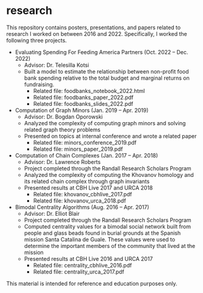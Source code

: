# research

This repository contains posters, presentations, and papers related to research I worked on between 2016 and 2022. Specifically, I worked the following three projects.

* Evaluating Spending For Feeding America Partners (Oct. 2022 – Dec. 2022)
  * Advisor: Dr. Telesilla Kotsi
  *	Built a model to estimate the relationship between non-profit food bank spending relative to the total budget and marginal returns on fundraising.
    * Related file: foodbanks_notebook_2022.html
    * Related file: foodbanks_paper_2022.pdf
    * Related file: foodbanks_slides_2022.pdf
* Computation of Graph Minors (Jan. 2019 – Apr. 2019)
  * Advisor: Dr. Bogdan Oporowski
  *	Analyzed the complexity of computing graph minors and solving related graph theory problems
  *	Presented on topics at internal conference and wrote a related paper
    * Related file: minors_conference_2019.pdf
    * Related file: minors_paper_2019.pdf
* Computation of Chain Complexes (Jan. 2017 – Apr. 2018)
  * Advisor: Dr. Lawrence Roberts
  *	Project completed through the Randall Research Scholars Program
  *	Analyzed the complexity of computing the Khovanov homology and its related chain complex through graph invariants
  *	Presented results at CBH Live 2017 and URCA 2018
    * Related file: khovanov_cbhlive_2017.pdf
    * Related file: khovanov_urca_2018.pdf
* Bimodal Centrality Algorithms (Aug. 2016 – Apr. 2017)
  * Advisor: Dr. Elliot Blair
  * Project completed through the Randall Research Scholars Program
  *	Computed centrality values for a bimodal social network built from people and glass beads found in burial grounds at the Spanish mission Santa Catalina de Guale. These values were used to determine the important members of the community that lived at the mission
  *	Presented results at CBH Live 2016 and URCA 2017
    * Related file: centrality_cbhlive_2016.pdf
    * Related file: centrality_urca_2017.pdf

This material is intended for reference and education purposes only.
